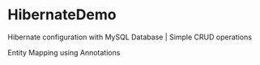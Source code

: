 # HibernateDemo

Hibernate configuration with MySQL Database | Simple CRUD operations

Entity Mapping using Annotations

